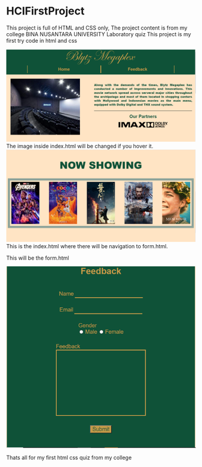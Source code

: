 # HCIFirstProject

This project is full of HTML and CSS only, The project content is from my college BINA NUSANTARA UNIVERSITY Laboratory quiz
This project is my first try code in html and css

![alt text](https://github.com/bryantakari/HCIFirstProject/blob/main/1.PNG)
The image inside index.html will be changed if you hover it.
![alt text](https://github.com/bryantakari/HCIFirstProject/blob/main/2.PNG)
This is the index.html where there will be navigation to form.html.

This will be the form.html

![alt text](https://github.com/bryantakari/HCIFirstProject/blob/main/3.PNG)


Thats all for my first html css quiz from my college



